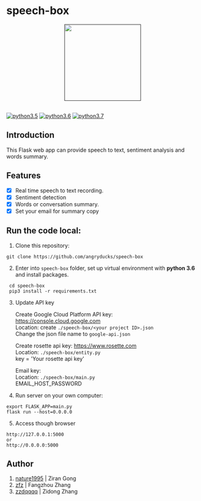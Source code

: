 # speech-box

<div align="center">
    <a href=""><img src="https://i.loli.net/2019/02/25/5c72f38e2e4d0.png" width="200" hegiht="200"/></a>
</div>
<br>

[![python3.5](https://img.shields.io/badge/python-3.5-red.svg)]()
[![python3.6](https://img.shields.io/badge/python-3.6-brightgreen.svg)]()
[![python3.7](https://img.shields.io/badge/python-3.7-blue.svg)]()

## Introduction  
This Flask web app can provide speech to text, sentiment analysis and words summary.

## Features  
- [x] Real time speech to text recording.
- [X] Sentiment detection
- [X] Words or conversation summary.
- [x] Set your email for summary copy

## Run the code local:  
1. Clone this repository:
```
git clone https://github.com/angryducks/speech-box
```
2. Enter into `speech-box`  folder, set up virtual environment with **python 3.6** and install packages.
```
 cd speech-box
 pip3 install -r requirements.txt
```
3. Update API key

	Create Google Cloud Platform API key: https://console.cloud.google.com  
	Location: create `./speech-box/<your project ID>.json`  
	Change the json file name to `google-api.json`  
	
	Create rosette api key: https://www.rosette.com  
	Location: `./speech-box/entity.py`  
	key = 'Your rosette api key'    
	
	Email key:    
	Location: `./speech-box/main.py`  
	EMAIL_HOST_PASSWORD  

4. Run server on your own computer:
```
export FLASK_APP=main.py
flask run --host=0.0.0.0
```
5. Access though browser
```
http://127.0.0.1:5000
or
http://0.0.0.0:5000
```

## Author  
1. [nature1995](https://github.com/nature1995) | Ziran Gong
2. [zfz](https://github.com/zfz) | Fangzhou Zhang
3. [zzdqqqq](https://github.com/zzdqqqq) | Zidong Zhang

